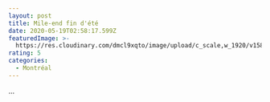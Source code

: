 ```yaml
---
layout: post
title: Mile-end fin d'été
date: 2020-05-19T02:58:17.599Z
featuredImage: >-
  https://res.cloudinary.com/dmcl9xqto/image/upload/c_scale,w_1920/v1589857045/IMG_20190905_193745_wqyfz7.jpg
rating: 5
categories:
  - Montréal
---
```

...
